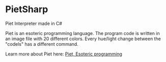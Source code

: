 # PietSharp
Piet Interpreter made in C#

Piet is an esoteric programming language. The program code is written in an image file with 20 different colors.
Every hue/light change between the "codels" has a different command.

Learn more about Piet here: [Piet, Esoteric programming](http://www.dangermouse.net/esoteric/piet.html)
